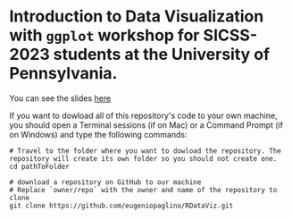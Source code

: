 # Introduction to Data Visualization with `ggplot` workshop for SICSS-2023 students at the University of Pennsylvania. 

You can see the slides [here](https://htmlpreview.github.io/?https://github.com/eugeniopaglino/RDataViz/blob/main/SICSSDataViz.html)

If you want to dowload all of this repository's code to your own machine, you should open a Terminal sessions (if on Mac) or a Command Prompt (if on Windows) and type the following commands:

```
# Travel to the folder where you want to dowload the repository. The repository will create its own folder so you should not create one.
cd pathToFolder

# download a repository on GitHub to our machine
# Replace `owner/repo` with the owner and name of the repository to clone
git clone https://github.com/eugeniopaglino/RDataViz.git

```